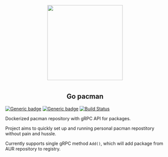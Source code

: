 <p align="center">
<img style="align: center; padding-left: 10px; padding-right: 10px; padding-bottom: 10px;" width="238px" height="238px" src="https://gitea.dancheg97.ru/repo-avatars/65-c2b763bfe9d206d7f362412b1e59e301" />
</p>

<h2 align="center">Go pacman</h2>

[![Generic badge](https://img.shields.io/badge/LICENSE-GPLv3-red.svg)](https://gitea.dancheg97.ru/templates/go-pacman/src/branch/main/LICENSE)
[![Generic badge](https://img.shields.io/badge/GITEA-REPO-blue.svg)](https://gitea.dancheg97.ru/templates/go-pacman)
[![Build Status](https://drone.dancheg97.ru/api/badges/templates/go-pacman/status.svg)](https://drone.dancheg97.ru/templates/go-pacman)

Dockerized pacman repository with gRPC API for packages.

Project aims to quickly set up and running personal pacman repostitory without pain and hussle.

Currently supports single gRPC method `Add()`, which will add package from AUR repository to registry.
